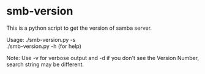 # smb-version
This is a python script to get the version of samba server.

Usage:
./smb-version.py -s <serverIP>  
./smb-version.py -h (for help)

Note: Use -v for verbose output and -d if you don't see the Version Number, search string may be different.
